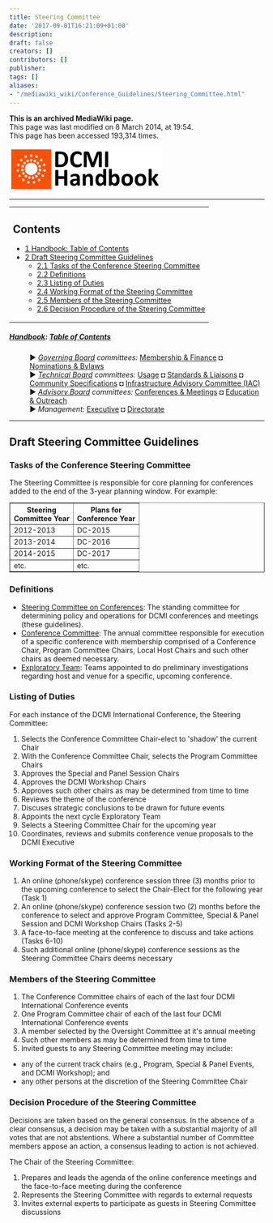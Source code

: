 ```yaml
---
title: Steering Committee
date: '2017-09-01T16:21:09+01:00'
description: 
draft: false
creators: []
contributors: []
publisher: 
tags: []
aliases:
- "/mediawiki_wiki/Conference_Guidelines/Steering_Committee.html"
---
```


 **This is an archived MediaWiki page.**  
This page was last modified on 8 March 2014, at 19:54.  
This page has been accessed 193,314 times.

[<img alt="DCMI Handbook" src="/mediawiki_wiki/images/Handbook.png" width="300" height="86">](/mediawiki_wiki/images/Handbook.png "DCMI Handbook")

* * *
<table id="toc" class="toc">
  <tr>
    <td>
      <div id="toctitle">
        <h2>Contents</h2>
      </div>
      <ul>
        <li class="toclevel-1"><a href="#Handbook:_Table_of_Contents"><span class="tocnumber">1</span> <span class="toctext">Handbook: Table of Contents</span></a></li>
        <li class="toclevel-1 tocsection-1">
          <a href="#Draft_Steering_Committee_Guidelines"><span class="tocnumber">2</span> <span class="toctext">Draft Steering Committee Guidelines</span></a>
          <ul>
            <li class="toclevel-2 tocsection-2"><a href="#Tasks_of_the_Conference_Steering_Committee"><span class="tocnumber">2.1</span> <span class="toctext">Tasks of the Conference Steering Committee</span></a></li>
            <li class="toclevel-2 tocsection-3"><a href="#Definitions"><span class="tocnumber">2.2</span> <span class="toctext">Definitions</span></a></li>
            <li class="toclevel-2 tocsection-4"><a href="#Listing_of_Duties"><span class="tocnumber">2.3</span> <span class="toctext">Listing of Duties</span></a></li>
            <li class="toclevel-2 tocsection-5"><a href="#Working_Format_of_the_Steering_Committee"><span class="tocnumber">2.4</span> <span class="toctext">Working Format of the Steering Committee</span></a></li>
            <li class="toclevel-2 tocsection-6"><a href="#Members_of_the_Steering_Committee"><span class="tocnumber">2.5</span> <span class="toctext">Members of the Steering Committee</span></a></li>
            <li class="toclevel-2 tocsection-7"><a href="#Decision_Procedure_of_the_Steering_Committee"><span class="tocnumber">2.6</span> <span class="toctext">Decision Procedure of the Steering Committee</span></a></li>
          </ul>
        </li>
      </ul>
    </td>
  </tr>
</table>

##### [Handbook](/mediawiki_wiki/DCMI_Handbook "DCMI Handbook"): [Table of Contents](/mediawiki_wiki/DCMI_Handbook/ "DCMI Handbook") 
<dl>
<dd> ► <i><a href="/mediawiki_wiki/DCMI_Governing_Board.md" title="DCMI Governing Board">Governing Board</a> committees:</i> <a href="/mediawiki_wiki/DCMI_Governing_Board/finance.md" title="DCMI Governing Board/finance">Membership &amp; Finance</a> ◘ <a href="/mediawiki_wiki/DCMI_Governing_Board/nominations.md" title="DCMI Governing Board/nominations">Nominations &amp; Bylaws</a> 
</dd>
<dd> ► <i><a href="/mediawiki_wiki/DCMI_Technical_Board.md" title="DCMI Technical Board">Technical Board</a> committees:</i> <a href="/mediawiki_wiki/DCMI_Technical_Board/usage.md" title="DCMI Technical Board/usage">Usage</a> ◘ <a href="/mediawiki_wiki/DCMI_Technical_Board/standards.md" title="DCMI Technical Board/standards">Standards &amp; Liaisons</a> ◘ <a href="/mediawiki_wiki/DCMI_Technical_Board/specifications.md" title="DCMI Technical Board/specifications">Community Specifications</a> ◘ <a href="/mediawiki_wiki/DCMI_Technical_Board/infrastructure.md" title="DCMI Technical Board/infrastructure">Infrastructure Advisory Committee (IAC)</a>
</dd>
<dd> ► <i><a href="/mediawiki_wiki/DCMI_Advisory_Board.md" title="DCMI Advisory Board">Advisory Board</a> committees:</i> <a href="/mediawiki_wiki/DCMI_Advisory_Board/meetings.md" title="DCMI Advisory Board/meetings">Conferences &amp; Meetings</a> ◘ <a href="/mediawiki_wiki/DCMI_Advisory_Board/documentation.md" title="DCMI Advisory Board/documentation">Education &amp; Outreach</a>
</dd>
<dd> ► <i>Management:</i> <a href="/mediawiki_wiki/Exec_Committee.md" title="Exec Committee">Executive</a> ◘ <a href="/mediawiki_wiki/Exec_Committee/directorate.md" title="Exec Committee/directorate">Directorate</a>
</dd>
</dl>

* * *

## Draft Steering Committee Guidelines 

### Tasks of the Conference Steering Committee 

The Steering Committee is responsible for core planning for conferences added to the end of the 3-year planning window. For example:

<table border="1">
  <tr>
    <th>Steering<br>
      Committee Year</th>
    <th>Plans for<br>
      Conference Year</th>
  </tr>
  <tr>
    <td>2012-2013</td>
    <td>DC-2015</td>
  </tr>
  <tr>
    <td>2013-2014</td>
    <td>DC-2016</td>
  </tr>
  <tr>
    <td>2014-2015</td>
    <td>DC-2017</td>
  </tr>
  <tr>
    <td>etc.</td>
    <td>etc.</td>
  </tr>
</table>

### Definitions 

- <u>Steering Committee on Conferences</u>: The standing committee for determining policy and operations for DCMI conferences and meetings (these guidelines).
- <u>Conference Committee</u>: The annual committee responsible for execution of a specific conference with membership comprised of a Conference Chair, Program Committee Chairs, Local Host Chairs and such other chairs as deemed necessary.
- <u>Exploratory Team</u>: Teams appointed to do preliminary investigations regarding host and venue for a specific, upcoming conference.

### Listing of Duties 

For each instance of the DCMI International Conference, the Steering Committee:

1. Selects the Conference Committee Chair-elect to 'shadow' the current Chair
2. With the Conference Committee Chair, selects the Program Committee Chairs
3. Approves the Special and Panel Session Chairs
4. Approves the DCMI Workshop Chairs
5. Approves such other chairs as may be determined from time to time
6. Reviews the theme of the conference
7. Discuses strategic conclusions to be drawn for future events
8. Appoints the next cycle Exploratory Team
9. Selects a Steering Committee Chair for the upcoming year
10. Coordinates, reviews and submits conference venue proposals to the DCMI Executive

### Working Format of the Steering Committee 

1. An online (phone/skype) conference session three (3) months prior to the upcoming conference to select the Chair-Elect for the following year (Task 1)
2. An online (phone/skype) conference session two (2) months before the conference to select and approve Program Committee, Special & Panel Session and DCMI Workshop Chairs (Tasks 2-5)
3. A face-to-face meeting at the conference to discuss and take actions (Tasks 6-10)
4. Such additional online (phone/skype) conference sessions as the Steering Committee Chairs deems necessary

### Members of the Steering Committee 

1. The Conference Committee chairs of each of the last four DCMI International Conference events
2. One Program Committee chair of each of the last four DCMI International Conference events
3. A member selected by the Oversight Committee at it's annual meeting
4. Such other members as may be determined from time to time
5. Invited guests to any Steering Committee meeting may include:
  - any of the current track chairs (e.g., Program, Special & Panel Events, and DCMI Workshop); and
  - any other persons at the discretion of the Steering Committee Chair

### Decision Procedure of the Steering Committee 

Decisions are taken based on the general consensus. In the absence of a clear consensus, a decision may be taken with a substantial majority of all votes that are not abstentions. Where a substantial number of Committee members appose an action, a consensus leading to action is not achieved.

The Chair of the Steering Committee:

1. Prepares and leads the agenda of the online conference meetings and the face-to-face meeting during the conference
2. Represents the Steering Committee with regards to external requests
3. Invites external experts to participate as guests in Steering Committee discussions


